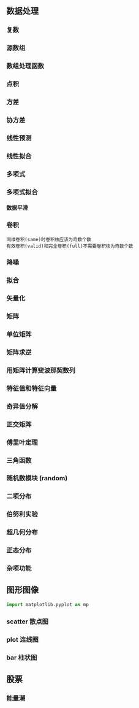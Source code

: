 ## 数据处理

### 复数

### 源数组

### 数组处理函数

### 点积

### 方差

### 协方差

### 线性预测

### 线性拟合

### 多项式

### 多项式拟合

#### 数据平滑

### 卷积

```shell
同维卷积(same)时卷积核应该为奇数个数
有效卷积(valid)和完全卷积(full)不需要卷积核为奇数个数
```

### 降噪

### 拟合

### 矢量化

### 矩阵

### 单位矩阵

### 矩阵求逆

### 用矩阵计算斐波那契数列

### 特征值和特征向量

### 奇异值分解

### 正交矩阵

### 傅里叶定理

### 三角函数

### 随机数模块 (random)

### 二项分布

### 伯努利实验

### 超几何分布

### 正态分布

### 杂项功能

## 图形图像

```python
import matplotlib.pyplot as mp
```

### scatter 散点图

### plot 连线图

### bar 柱状图



## 股票

### 能量潮

